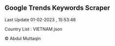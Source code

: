 

## Google Trends Keywords Scraper 
 
Last Update 01-02-2023 , 15:53:48

Country List :
VIETNAM.json



© Abdul Muttaqin 
